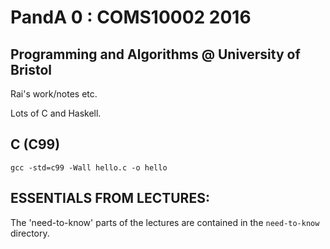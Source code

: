 # PandA 0 : COMS10002 2016

## Programming and Algorithms @ University of Bristol

Rai's work/notes etc.

Lots of C and Haskell.

## C (C99)

`gcc -std=c99 -Wall hello.c -o hello`

## ESSENTIALS FROM LECTURES:

The 'need-to-know' parts of the lectures are contained in the `need-to-know` directory.
